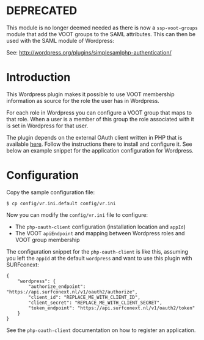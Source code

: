 # DEPRECATED
This module is no longer deemed needed as there is now a `ssp-voot-groups` 
module that add the VOOT groups to the SAML attributes. This can then be 
used with the SAML module of Wordpress:

See: http://wordpress.org/plugins/simplesamlphp-authentication/

# Introduction
This Wordpress plugin makes it possible to use VOOT membership information as 
source for the role the user has in Wordpress.

For each role in Wordpress you can configure a VOOT group that maps to that
role. When a user is a member of this group the role associated with it is
set in Wordpress for that user.

The plugin depends on the external OAuth client written in PHP that is 
available [here](https://github.com/fkooman/php-oauth-client). Follow the 
instructions there to install and configure it. See below an example snippet
for the application configuration for Wordpress.

# Configuration
Copy the sample configuration file:

    $ cp config/vr.ini.default config/vr.ini

Now you can modify the `config/vr.ini` file to configure:
* The `php-oauth-client` configuration (installation location and `appId`)
* The VOOT `apiEndpoint` and mapping between Wordpress roles and VOOT group 
  membership

The configuration snippet for the `php-oauth-client` is like this, assuming
you left the `appId` at the default `wordpress` and want to use this plugin
with SURFconext:

    {
        "wordpress": {
            "authorize_endpoint": "https://api.surfconext.nl/v1/oauth2/authorize", 
            "client_id": "REPLACE_ME_WITH_CLIENT_ID", 
            "client_secret": "REPLACE_ME_WITH_CLIENT_SECRET", 
            "token_endpoint": "https://api.surfconext.nl/v1/oauth2/token"
        }
    }

See the `php-oauth-client` documentation on how to register an application.
